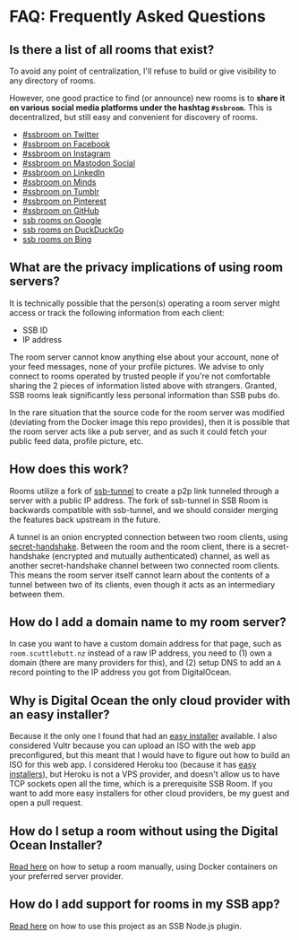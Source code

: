 # FAQ: Frequently Asked Questions

## Is there a list of all rooms that exist?

To avoid any point of centralization, I'll refuse to build or give visibility to any directory of rooms.

However, one good practice to find (or announce) new rooms is to **share it on various social media platforms under the hashtag `#ssbroom`.** This is decentralized, but still easy and convenient for discovery of rooms.

- [#ssbroom on Twitter](https://twitter.com/search?q=%23ssbroom)
- [#ssbroom on Facebook](https://www.facebook.com/search/top/?q=%23ssbroom)
- [#ssbroom on Instagram](https://www.instagram.com/explore/tags/ssbroom/)
- [#ssbroom on Mastodon Social](https://mastodon.social/web/timelines/tag/ssbroom)
- [#ssbroom on LinkedIn](https://www.linkedin.com/feed/hashtag/ssbroom/)
- [#ssbroom on Minds](https://www.minds.com/newsfeed/global/hot;hashtag=ssbroom)
- [#ssbroom on Tumblr](https://www.tumblr.com/search/%23ssbroom)
- [#ssbroom on Pinterest](https://www.pinterest.com/search/pins/?q=%23candy)
- [#ssbroom on GitHub](https://github.com/topics/ssbroom)
- [ssb rooms on Google](https://www.google.com/search?q=intitle%3A"SSB+room"+intext%3A"accounts+currently+online")
- [ssb rooms on DuckDuckGo](https://duckduckgo.com/?q=intitle%3A%22ssb+room%22+%22accounts+currently+online%22)
- [ssb rooms on Bing](https://www.bing.com/search?q=intitle%3A"ssb+room"+"accounts+currently+online")

## What are the privacy implications of using room servers?

It is technically possible that the person(s) operating a room server might access or track the following information from each client:

- SSB ID
- IP address

The room server cannot know anything else about your account, none of your feed messages, none of your profile pictures. We advise to only connect to rooms operated by trusted people if you're not comfortable sharing the 2 pieces of information listed above with strangers. Granted, SSB rooms leak significantly less personal information than SSB pubs do.

In the rare situation that the source code for the room server was modified (deviating from the Docker image this repo provides), then it is possible that the room server acts like a pub server, and as such it could fetch your public feed data, profile picture, etc.

## How does this work?

Rooms utilize a fork of [ssb-tunnel](https://github.com/ssbc/ssb-tunnel) to create a p2p link tunneled through a server with a public IP address. The fork of ssb-tunnel in SSB Room is backwards compatible with ssb-tunnel, and we should consider merging the features back upstream in the future.

A tunnel is an onion encrypted connection between two room clients, using [secret-handshake](https://github.com/auditdrivencrypto/secret-handshake). Between the room and the room client, there is a secret-handshake (encrypted and mutually authenticated) channel, as well as another secret-handshake channel between two connected room clients. This means the room server itself cannot learn about the contents of a tunnel between two of its clients, even though it acts as an intermediary between them.

## How do I add a domain name to my room server?

In case you want to have a custom domain address for that page, such as `room.scuttlebutt.nz` instead of a raw IP address, you need to (1) own a domain (there are many providers for this), and (2) setup DNS to add an `A` record pointing to the IP address you got from DigitalOcean.

## Why is Digital Ocean the only cloud provider with an easy installer?

Because it the only one I found that had an [easy installer](https://github.com/seven1m/do-install-button) available. I also considered Vultr because you can upload an ISO with the web app preconfigured, but this meant that I would have to figure out how to build an ISO for this web app. I considered Heroku too (because it has [easy installers](https://blog.heroku.com/heroku-button)), but Heroku is not a VPS provider, and doesn't allow us to have TCP sockets open all the time, which is a prerequisite SSB Room. If you want to add more easy installers for other cloud providers, be my guest and open a pull request. 

## How do I setup a room without using the Digital Ocean Installer?

[Read here](./manual-setup.md) on how to setup a room manually, using Docker containers on your preferred server provider.

## How do I add support for rooms in my SSB app?

[Read here](./DEVELOPERS.md) on how to use this project as an SSB Node.js plugin.
